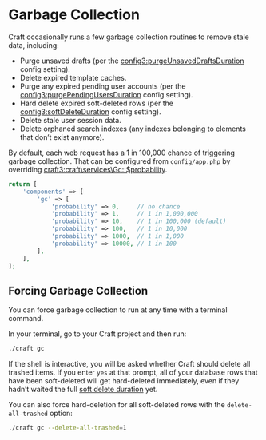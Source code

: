 # Garbage Collection

Craft occasionally runs a few garbage collection routines to remove stale data, including:

- Purge unsaved drafts (per the <config3:purgeUnsavedDraftsDuration> config setting).
- Delete expired template caches.
- Purge any expired pending user accounts (per the <config3:purgePendingUsersDuration> config setting).
- Hard delete expired soft-deleted rows (per the <config3:softDeleteDuration> config setting).
- Delete stale user session data.
- Delete orphaned search indexes (any indexes belonging to elements that don’t exist anymore).

By default, each web request has a 1 in 100,000 chance of triggering garbage collection. That can be configured from `config/app.php` by overriding <craft3:craft\services\Gc::$probability>.

```php
return [
    'components' => [
        'gc' => [
            'probability' => 0,     // no chance
            'probability' => 1,     // 1 in 1,000,000
            'probability' => 10,    // 1 in 100,000 (default)
            'probability' => 100,   // 1 in 10,000
            'probability' => 1000,  // 1 in 1,000
            'probability' => 10000, // 1 in 100
        ],
    ],
];
```

## Forcing Garbage Collection

You can force garbage collection to run at any time with a terminal command.

In your terminal, go to your Craft project and then run:

```bash
./craft gc
```

If the shell is interactive, you will be asked whether Craft should delete all trashed items. If you enter `yes` at that prompt, all of your database rows that have been soft-deleted will get hard-deleted immediately, even if they hadn’t waited the full [soft delete duration](config3:softDeleteDuration) yet.

You can also force hard-deletion for all soft-deleted rows with the `delete-all-trashed` option:

```bash
./craft gc --delete-all-trashed=1
```
